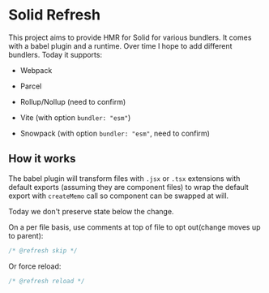 # Solid Refresh

This project aims to provide HMR for Solid for various bundlers. It comes with a babel plugin and a runtime. Over time I hope to add different bundlers. Today it supports:

* Webpack
* Parcel
* Rollup/Nollup (need to confirm)

* Vite (with option `bundler: "esm"`)
* Snowpack (with option `bundler: "esm"`, need to confirm)
## How it works

The babel plugin will transform files with `.jsx` or `.tsx` extensions with default exports (assuming they are component files) to wrap the default export with `createMemo` call so component can be swapped at will.

Today we don't preserve state below the change.

On a per file basis, use comments at top of file to opt out(change moves up to parent):
```js
/* @refresh skip */
```
Or force reload:
```js
/* @refresh reload */
```


